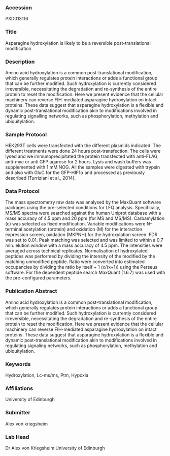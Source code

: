 ### Accession
PXD013116

### Title
Asparagine hydroxylation is likely to be a reversible post-translational modification

### Description
Amino acid hydroxylation is a common post-translational modification, which generally regulates protein interactions or adds a functional group that can be further modified. Such hydroxylation is currently considered irreversible, necessitating the degradation and re-synthesis of the entire protein to reset the modification. Here we present evidence that the cellular machinery can reverse FIH-mediated asparagine hydroxylation on intact proteins. These data suggest that asparagine hydroxylation is a flexible and dynamic post-translational modification akin to modifications involved in regulating signalling networks, such as phosphorylation, methylation and ubiquitylation.

### Sample Protocol
HEK293T cells were transfected with the different plasmids indicated. The different treatments were done 24 hours post-transfection. The cells were lysed and we immunoprecipitated the protein transfected with anti-FLAG, anti-myc or anti GFP agarose for 2 hours. Lysis and wash buffers was supplemented with 1 mM NOG. All the samples were digested with trypsin and also with GluC for the GFP-HIF1α and processed as previously described (Turriziani et al., 2014).

### Data Protocol
The mass spectrometry raw data was analysed by the MaxQuant software packages using the pre-selected conditions for LFQ analysis. Specifically, MS/MS spectra were searched against the human Uniprot database with a mass accuracy of 4.5 ppm and 20 ppm (for MS and MS/MS). Carbamylation (c) was selected as fixed modification. Variable modifications were N-terminal acetylation (protein) and oxidation (M) for the interaction expression screen, oxidation (MKPNH) for the hydroxylation screen. FDR was set to 0.01. Peak matching was selected and was limited to within a 0.7 min. elution window with a mass accuracy of 4.5 ppm. The intensities were averaged across technical replicates. Normalisation of hydroxylated peptides was performed by dividing the intensity of the modified by the matching unmodified peptide. Ratio were converted into estimated occupancies by dividing the ratio by itself + 1 (x/(x+1)) using the Perseus software. For the dependent peptide search MaxQuant (1.6.7) was used with the pre-configured parameters.

### Publication Abstract
Amino acid hydroxylation is a common post-translational modification, which generally regulates protein interactions or adds a functional group that can be further modified. Such hydroxylation is currently considered irreversible, necessitating the degradation and re-synthesis of the entire protein to reset the modification. Here we present evidence that the cellular machinery can reverse FIH-mediated asparagine hydroxylation on intact proteins. These data suggest that asparagine hydroxylation is a flexible and dynamic post-translational modification akin to modifications involved in regulating signaling networks, such as phosphorylation, methylation and ubiquitylation.

### Keywords
Hydroxylation, Lc-ms/ms, Ptm, Hypoxia

### Affiliations
University of Edinburgh

### Submitter
Alex von kriegsheim

### Lab Head
Dr Alex von Kriegsheim
University of Edinburgh


